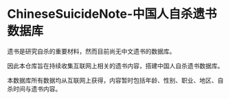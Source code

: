 # ChineseSuicideNote-中国人自杀遗书数据库

遗书是研究自杀的重要材料，然而目前尚无中文遗书的数据库。

因此本仓库旨在持续收集互联网上相关的遗书内容，搭建中国人自杀遗书数据库。

本数据库所有数据均从互联网上获得，内容暂时包括年龄、性别、职业、地区、自杀时间与遗书内容。
